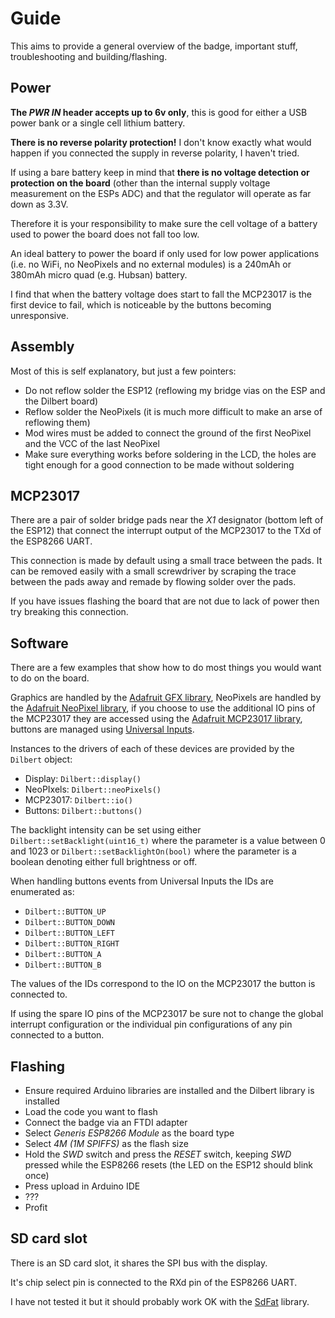# Guide

This aims to provide a general overview of the badge, important stuff,
troubleshooting and building/flashing.

## Power

**The *PWR IN* header accepts up to 6v only**, this is good for either a USB
power bank or a single cell lithium battery.

**There is no reverse polarity protection!** I don't know exactly what would
happen if you connected the supply in reverse polarity, I haven't tried.

If using a bare battery keep in mind that **there is no voltage detection or
protection on the board** (other than the internal supply voltage measurement on
the ESPs ADC) and that the regulator will operate as far down as 3.3V.

Therefore it is your responsibility to make sure the cell voltage of a battery
used to power the board does not fall too low.

An ideal battery to power the board if only used for low power applications
(i.e. no WiFi, no NeoPixels and no external modules) is a 240mAh or 380mAh
micro quad (e.g. Hubsan) battery.

I find that when the battery voltage does start to fall the MCP23017 is the
first device to fail, which is noticeable by the buttons becoming unresponsive.

## Assembly

Most of this is self explanatory, but just a few pointers:

- Do not reflow solder the ESP12 (reflowing my bridge vias on the ESP and the
  Dilbert board)
- Reflow solder the NeoPixels (it is much more difficult to make an arse of
  reflowing them)
- Mod wires must be added to connect the ground of the first NeoPixel and the
  VCC of the last NeoPixel
- Make sure everything works before soldering in the LCD, the holes are tight
  enough for a good connection to be made without soldering

## MCP23017

There are a pair of solder bridge pads near the *X1* designator (bottom left of
the ESP12) that connect the interrupt output of the MCP23017 to the TXd of the
ESP8266 UART.

This connection is made by default using a small trace between the pads. It can
be removed easily with a small screwdriver by scraping the trace between the
pads away and remade by flowing solder over the pads.

If you have issues flashing the board that are not due to lack of power then try
breaking this connection.

## Software

There are a few examples that show how to do most things you would want to do on
the board.

Graphics are handled by the [Adafruit GFX
library](https://github.com/adafruit/Adafruit-GFX-Library), NeoPixels are
handled by the [Adafruit NeoPixel
library](https://github.com/adafruit/Adafruit_NeoPixel), if you choose to use
the additional IO pins of the MCP23017 they are accessed using the [Adafruit
MCP23017
library](https://github.com/adafruit/Adafruit-MCP23017-Arduino-Library), buttons
are managed using [Universal
Inputs](https://github.com/DanNixon/ArduinoUniversalInput).

Instances to the drivers of each of these devices are provided by the `Dilbert`
object:

- Display: `Dilbert::display()`
- NeoPIxels: `Dilbert::neoPixels()`
- MCP23017: `Dilbert::io()`
- Buttons: `Dilbert::buttons()`

The backlight intensity can be set using either `Dilbert::setBacklight(uint16_t)`
where the parameter is a value between 0 and 1023 or
`Dilbert::setBacklightOn(bool)` where the parameter is a boolean denoting either
full brightness or off.

When handling buttons events from Universal Inputs the IDs are enumerated as:

- `Dilbert::BUTTON_UP`
- `Dilbert::BUTTON_DOWN`
- `Dilbert::BUTTON_LEFT`
- `Dilbert::BUTTON_RIGHT`
- `Dilbert::BUTTON_A`
- `Dilbert::BUTTON_B`

The values of the IDs correspond to the IO on the MCP23017 the button is
connected to.

If using the spare IO pins of the MCP23017 be sure not to change the global
interrupt configuration or the individual pin configurations of any pin
connected to a button.

## Flashing

- Ensure required Arduino libraries are installed and the Dilbert library is
  installed
- Load the code you want to flash
- Connect the badge via an FTDI adapter
- Select *Generis ESP8266 Module* as the board type
- Select *4M (1M SPIFFS)* as the flash size
- Hold the *SWD* switch and press the *RESET* switch, keeping *SWD* pressed
  while the ESP8266 resets (the LED on the ESP12 should blink once)
- Press upload in Arduino IDE
- ???
- Profit

## SD card slot

There is an SD card slot, it shares the SPI bus with the display.

It's chip select pin is connected to the RXd pin of the ESP8266 UART.

I have not tested it but it should probably work OK with the
[SdFat](https://github.com/greiman/SdFat) library.
